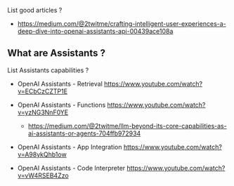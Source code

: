 List good articles ?
- https://medium.com/@2twitme/crafting-intelligent-user-experiences-a-deep-dive-into-openai-assistants-api-00439ace108a

What are Assistants ?
- 

List Assistants capabilities ?
- OpenAI Assistants - Retrieval https://www.youtube.com/watch?v=ECbCzCZTP1E 

- OpenAI Assistants - Functions https://www.youtube.com/watch?v=yzNG3NnF0YE
  - https://medium.com/@2twitme/llm-beyond-its-core-capabilities-as-ai-assistants-or-agents-704ffb972934

- OpenAI Assistants - App Integration https://www.youtube.com/watch?v=A98ykQhb1ow

- OpenAI Assistants - Code Interpreter https://www.youtube.com/watch?v=vW4RSEB4Zzo

